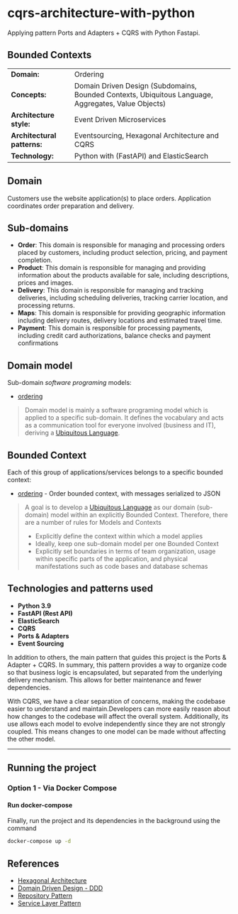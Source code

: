 # cqrs-architecture-with-python
Applying pattern Ports and Adapters + CQRS with Python Fastapi.


## Bounded Contexts

<table>
    <tr>
        <td><strong>Domain:</strong></td>
        <td>Ordering</td>
    </tr>
    <tr>
        <td><strong>Concepts:</strong></td>
        <td>Domain Driven Design (Subdomains, Bounded Contexts, Ubiquitous Language, Aggregates, Value Objects)</td>
    </tr>
    <tr>
        <td><strong>Architecture style:</strong></td>
        <td>Event Driven Microservices</td>
    </tr>
    <tr>
        <td><strong>Architectural patterns:</strong></td>
        <td>Eventsourcing, Hexagonal Architecture and CQRS</td>
    </tr>
    <tr>
        <td><strong>Technology:</strong></td>
        <td>Python with (FastAPI) and ElasticSearch</td>
    </tr>
</table>

## Domain
Customers use the website application(s) to place orders. Application coordinates order preparation and delivery.

## Sub-domains
- **Order**: This domain is responsible for managing and processing orders placed by customers, including product selection, pricing, and payment completion.
- **Product**: This domain is responsible for managing and providing information about the products available for sale, including descriptions, prices and images.
- **Delivery**: This domain is responsible for managing and tracking deliveries, including scheduling deliveries, tracking carrier location, and processing returns.
- **Maps**: This domain is responsible for providing geographic information including delivery routes, delivery locations and estimated travel time.
- **Payment**: This domain is responsible for processing payments, including credit card authorizations, balance checks and payment confirmations


## Domain model

Sub-domain *software programing* models:

 - [ordering](https://github.com/marcosvs98/hexagonal-architecture-with-python/tree/main/src/domain)
 
> Domain model is mainly a software programing model which is applied to a specific sub-domain.
> It defines the vocabulary and acts as a communication tool for everyone involved (business and IT), deriving a [Ubiquitous Language](https://martinfowler.com/bliki/UbiquitousLanguage.html).
 
## Bounded Context

Each of this group of applications/services belongs to a specific bounded context:
- [ordering](https://github.com/marcosvs98/hexagonal-architecture-with-python/tree/main/src/domain) - Order bounded context, with messages serialized to JSON


> A goal is to develop a [Ubiquitous Language](https://martinfowler.com/bliki/UbiquitousLanguage.html) as our domain (sub-domain) model within an explicitly Bounded Context.
> Therefore, there are a number of rules for Models and Contexts
> - Explicitly define the context within which a model applies
> - Ideally, keep one sub-domain model per one Bounded Context
> - Explicitly set boundaries in terms of team organization, usage within specific parts of the application, and physical manifestations such as code bases and database schemas



## Technologies and patterns used

- **Python 3.9**
- **FastAPI (Rest API)**
- **ElasticSearch**
- **CQRS**
- **Ports & Adapters**
- **Event Sourcing**

In addition to others, the main pattern that guides this project is the Ports & Adapter + CQRS. In summary, this pattern provides a way to organize code so that business logic is encapsulated, but separated from the underlying delivery mechanism. This allows for better maintenance and fewer dependencies.

With CQRS, we have a clear separation of concerns, making the codebase easier to understand and maintain.Developers can more easily reason about how changes to the codebase will affect the overall system. Additionally, its use allows each model to evolve independently since they are not strongly coupled. This means changes to one model can be made without affecting the other model.


---
## Running the project

### Option 1 - Via Docker Compose

#### Run docker-compose

Finally, run the project and its dependencies in the background using the command
```bash
docker-compose up -d
```

## References

- [Hexagonal Architecture](https://herbertograca.com/2017/11/16/explicit-architecture-01-ddd-hexagonal-onion-clean-cqrs-how-i-put-it-all-together/)
- [Domain Driven Design - DDD](https://lyz-code.github.io/blue-book/architecture/domain_driven_design/)
- [Repository Pattern](https://lyz-code.github.io/blue-book/architecture/repository_pattern/)
- [Service Layer Pattern](https://www.cosmicpython.com/book/chapter_04_service_layer.html)
